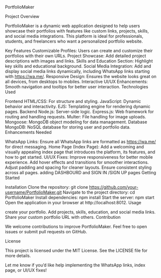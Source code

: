 PortfolioMaker

Project Overview

PortfolioMaker is a dynamic web application designed to help users showcase their portfolios with features like custom links, projects, skills, and social media integrations. This platform is ideal for professionals, students, and freelancers who want a personalized portfolio website.

Key Features
Customizable Profiles: Users can create and customize their portfolios with their own URLs.
Project Showcase: Add detailed project descriptions with images and links.
Skills and Education Section: Highlight key skills and educational background.
Social Media Integration: Add and display social media links dynamically, including WhatsApp links starting with https://wa.me/.
Responsive Design: Ensures the website looks great on all devices, from desktops to mobiles.
Interactive UI/UX Enhancements: Smooth navigation and tooltips for better user interaction.
Technologies Used

Frontend
HTML/CSS: For structure and styling.
JavaScript: Dynamic behavior and interactivity.
EJS: Templating engine for rendering dynamic pages.
Backend
Node.js: Server-side logic.
Express.js: Web framework for routing and handling requests.
Multer: File handling for image uploads.
Mongoose: MongoDB object modeling for data management.
Database
MongoDB: NoSQL database for storing user and portfolio data.
Enhancements Needed

WhatsApp Links:
Ensure all WhatsApp links are formatted as https://wa.me/<phone-number> for direct messaging.
Home Page (Index Page):
Add a welcoming and visually appealing index page that introduces the platform, its features, and how to get started.
UI/UX Fixes:
Improve responsiveness for better mobile experience.
Add hover effects and transitions for smoother interactions.
Adjust padding and spacing for cleaner layouts.
Ensure consistent styling across all pages.
adding DASHBOURD and SIGN IN /SIGN UP pages
Getting Started

Installation
Clone the repository:
git clone https://github.com/your-username/PortfolioMaker.git
Navigate to the project directory:
cd PortfolioMaker
Install dependencies:
npm install
Start the server:
npm start
Open the application in your browser at http://localhost:8012.
Usage

 create your portfolio.
Add projects, skills, education, and social media links.
Share your custom portfolio URL with others.
Contribution

We welcome contributions to improve PortfolioMaker. Feel free to open issues or submit pull requests on GitHub.

License

This project is licensed under the MIT License. See the LICENSE file for more details.

Let me know if you’d like help implementing the WhatsApp links, index page, or UI/UX fixes!